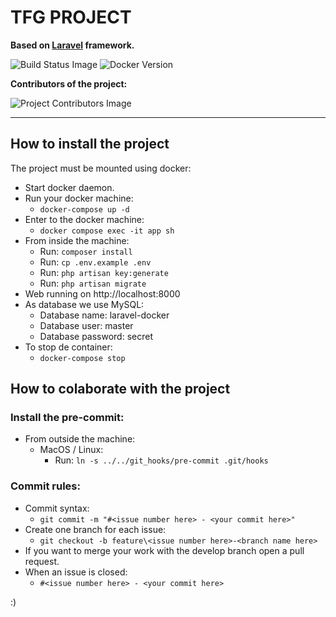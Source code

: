 # TFG PROJECT

**Based on <a href="https://laravel.com/">Laravel</a> framework.**

![Build Status Image](https://img.shields.io/github/workflow/status/MKoding/tfg-project/Master%20branch%20validation/master)
![Docker Version](https://img.shields.io/docker/v/mkoding/tfg-project?sort=semver)

**Contributors of the project:**

![Project Contributors Image](https://contrib.rocks/image?repo=MKoding/tfg-project)

***

## How to install the project
The project must be mounted using docker:

- Start docker daemon.
- Run your docker machine:
  - `docker-compose up -d`
- Enter to the docker machine:
  - `docker compose exec -it app sh`
- From inside the machine:
  - Run: `composer install`
  - Run: `cp .env.example .env`
  - Run: `php artisan key:generate`
  - Run: `php artisan migrate`
- Web running on http://localhost:8000
- As database we use MySQL:
  - Database name: laravel-docker
  - Database user: master
  - Database password: secret
- To stop de container:
  - `docker-compose stop`

## How to colaborate with the project
### Install the pre-commit:
- From outside the machine:
  - MacOS / Linux:
    - Run: `ln -s ../../git_hooks/pre-commit .git/hooks`

### Commit rules:
- Commit syntax:
    - `git commit -m "#<issue number here> - <your commit here>"`
- Create one branch for each issue:
    - `git checkout -b feature\<issue number here>-<branch name here>`
- If you want to merge your work with the develop branch open a pull request.
- When an issue is closed:
    - `#<issue number here> - <your commit here>`

:)